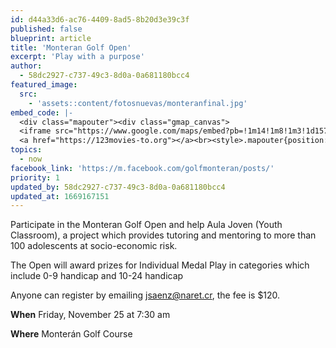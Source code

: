 ```yaml
---
id: d44a33d6-ac76-4409-8ad5-8b20d3e39c3f
published: false
blueprint: article
title: 'Monteran Golf Open'
excerpt: 'Play with a purpose'
author:
  - 58dc2927-c737-49c3-8d0a-0a681180bcc4
featured_image:
  src:
    - 'assets::content/fotosnuevas/monteranfinal.jpg'
embed_code: |-
  <div class="mapouter"><div class="gmap_canvas">
  <iframe src="https://www.google.com/maps/embed?pb=!1m14!1m8!1m3!1d15720.2615679177!2d-84.0102916!3d9.9285122!3m2!1i1024!2i768!4f13.1!3m3!1m2!1s0x0%3A0xb15cd06dcb24707!2sMonter%C3%A1n%20Condominio!5e0!3m2!1ses!2scr!4v1669167076322!5m2!1ses!2scr" width="1400" height="300" style="border:0;" allowfullscreen="" loading="lazy" referrerpolicy="no-referrer-when-downgrade"></iframe>
  <a href="https://123movies-to.org"></a><br><style>.mapouter{position:relative;text-align:right;height:500px;width:1200px;}</style><style>.gmap_canvas {overflow:hidden;background:none!important;height:500px;width:1200px;}</style></div></div>
topics:
  - now
facebook_link: 'https://m.facebook.com/golfmonteran/posts/'
priority: 1
updated_by: 58dc2927-c737-49c3-8d0a-0a681180bcc4
updated_at: 1669167151
---
```

Participate in the Monteran Golf Open and help Aula Joven (Youth Classroom), a project which provides tutoring and mentoring to more than 100 adolescents at socio-economic risk. 


The Open will award prizes for Individual Medal Play in categories which include 0-9 handicap and 10-24 handicap 



Anyone can register by emailing jsaenz@naret.cr, the fee is $120.


**When** Friday, November 25 at 7:30 am


**Where** Monterán Golf Course